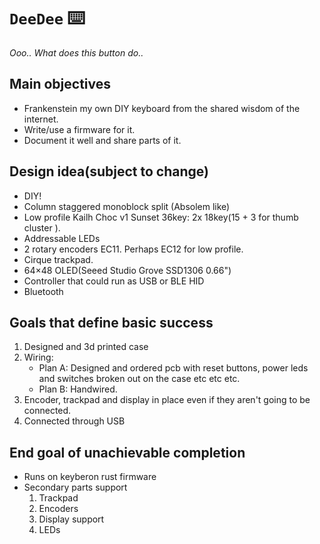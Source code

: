 # `DeeDee` ⌨️

_Ooo.. What does this button do.._

## Main objectives
- Frankenstein my own DIY keyboard from the shared wisdom of the internet.
- Write/use a firmware for it.
- Document it well and share parts of it.

## Design idea(subject to change)
- DIY!
- Column staggered monoblock split (Absolem like) 
- Low profile Kailh Choc v1 Sunset 36key: 2x 18key(15 + 3 for thumb cluster ).
- Addressable LEDs
- 2 rotary encoders  EC11. Perhaps EC12 for low profile.
- Cirque trackpad.
- 64×48 OLED(Seeed Studio Grove SSD1306 0.66")
- Controller that could run as USB or BLE HID
- Bluetooth

## Goals that define basic success
1. Designed and 3d printed case
2.  Wiring:
	- Plan A: Designed and ordered pcb with reset buttons, power leds and switches broken out on the case etc etc etc.
	-  Plan B: Handwired.
3. Encoder, trackpad and display in place even if they aren't going to be connected. 
4. Connected through USB 

## End goal of unachievable completion
- Runs on keyberon rust firmware
- Secondary parts support
	1. Trackpad
	2. Encoders
	3. Display support 
	4. LEDs
